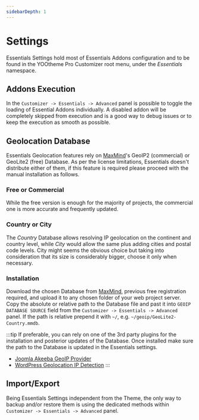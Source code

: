 ```yaml
---
sidebarDepth: 1
---
```


# Settings

Essentials Settings hold most of Essentials Addons configuration and to be found in the YOOtheme Pro Customizer root menu, under the _Essentials_ namespace.

## Addons Execution

In the `Customizer -> Essentials -> Advanced` panel is possible to toggle the loading of Essential Addons individually. A disabled addon will be completely skipped from execution and is a good way to debug issues or to keep the execution as smooth as possible.

## Geolocation Database

Essentials Geolocation features rely on [MaxMind](https://www.maxmind.com/en/geoip2-services-and-databases)'s GeoIP2 (commercial) or GeoLite2 (free) Database. As per the license limitations, Essentials doesn't distribute either of them, if this feature is required please proceed with the manual installation as follows.

### Free or Commercial

While the free version is enough for the majority of projects, the commercial one is more accurate and frequently updated.

### Country or City

The _Country_ Database allows resolving IP geolocation on the continent and country level, while _City_ would allow the same plus adding cities and postal code levels. City might seems the obvious choice but taking into consideration that its size is considerably bigger, choose it only when necessary.

### Installation

Download the chosen Database from [MaxMind](https://www.maxmind.com/en/geoip2-services-and-database), previous free registration required, and upload it to any chosen folder of your web project server. Copy the absolute or relative path to the Database file and past it into `GEOIP DATABASE SOURCE` field from the `Customizer -> Essentials -> Advanced` panel. If the path is relative prepend it with `~/`, e.g. `~/geoip/GeoLite2-Country.mmdb`.

:::tip
If preferable, you can rely on one of the 3rd party plugins for the installation and posterior updates of the Database. Once installed make sure the path to the Database is updated in the Essentials settings.

- [Joomla Akeeba GeoIP Provider](https://www.akeeba.com/download/akgeoip.html)
- [WordPress Geolocation IP Detection](https://wordpress.org/plugins/geoip-detect/)
:::

## Import/Export

Being Essentials Settings independent from the Theme, the only way to backup and/or restore them is using the dedicated methods within `Customizer -> Essentials -> Advanced` panel.
